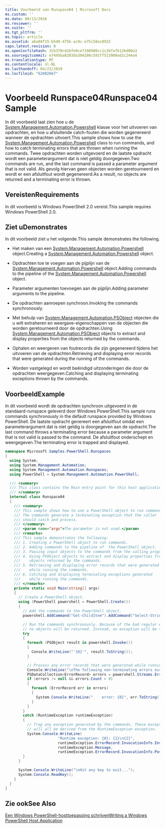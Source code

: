 ```yaml
---
title: Voorbeeld van Runspace04 | Microsoft Docs
ms.custom: ''
ms.date: 09/13/2016
ms.reviewer: ''
ms.suite: ''
ms.tgt_pltfrm: ''
ms.topic: article
ms.assetid: a6a04f15-b5d8-475b-ac9c-e75c58ec8933
caps.latest.revision: 8
ms.openlocfilehash: 3cb370cd1bfe9ce7198980cc1c26fafb126d00a3
ms.sourcegitcommit: e7445ba8203da304286c591ff513900ad1c244a4
ms.translationtype: MT
ms.contentlocale: nl-NL
ms.lasthandoff: 04/23/2019
ms.locfileid: "62082667"
---
```

# <a name="runspace04-sample"></a><span data-ttu-id="12f37-102">Voorbeeld Runspace04</span><span class="sxs-lookup"><span data-stu-id="12f37-102">Runspace04 Sample</span></span>

<span data-ttu-id="12f37-103">In dit voorbeeld laat zien hoe u de [System.Management.Automation.Powershell](/dotnet/api/system.management.automation.powershell) klasse voor het uitvoeren van opdrachten, en hoe u afsluitende catch-fouten die worden gegenereerd wanneer de opdrachten uitvoert.</span><span class="sxs-lookup"><span data-stu-id="12f37-103">This sample shows how to use the [System.Management.Automation.Powershell](/dotnet/api/system.management.automation.powershell) class to run commands, and how to catch terminating errors that are thrown when running the commands.</span></span> <span data-ttu-id="12f37-104">Twee opdrachten worden uitgevoerd en de laatste opdracht wordt een parameterargument dat is niet geldig doorgegeven.</span><span class="sxs-lookup"><span data-stu-id="12f37-104">Two commands are run, and the last command is passed a parameter argument that is not valid.</span></span> <span data-ttu-id="12f37-105">Als gevolg hiervan geen objecten worden geretourneerd en wordt er een afsluitfout wordt gegenereerd.</span><span class="sxs-lookup"><span data-stu-id="12f37-105">As a result, no objects are returned and a terminating error is thrown.</span></span>

## <a name="requirements"></a><span data-ttu-id="12f37-106">Vereisten</span><span class="sxs-lookup"><span data-stu-id="12f37-106">Requirements</span></span>

<span data-ttu-id="12f37-107">In dit voorbeeld is Windows PowerShell 2.0 vereist.</span><span class="sxs-lookup"><span data-stu-id="12f37-107">This sample requires Windows PowerShell 2.0.</span></span>

## <a name="demonstrates"></a><span data-ttu-id="12f37-108">Ziet u</span><span class="sxs-lookup"><span data-stu-id="12f37-108">Demonstrates</span></span>

<span data-ttu-id="12f37-109">In dit voorbeeld ziet u het volgende.</span><span class="sxs-lookup"><span data-stu-id="12f37-109">This sample demonstrates the following.</span></span>

- <span data-ttu-id="12f37-110">Het maken van een [System.Management.Automation.Powershell](/dotnet/api/system.management.automation.powershell) object.</span><span class="sxs-lookup"><span data-stu-id="12f37-110">Creating a [System.Management.Automation.Powershell](/dotnet/api/system.management.automation.powershell) object.</span></span>

- <span data-ttu-id="12f37-111">Opdrachten toe te voegen aan de pijplijn van de [System.Management.Automation.Powershell](/dotnet/api/system.management.automation.powershell) object.</span><span class="sxs-lookup"><span data-stu-id="12f37-111">Adding commands to the pipeline of the [System.Management.Automation.Powershell](/dotnet/api/system.management.automation.powershell) object.</span></span>

- <span data-ttu-id="12f37-112">Parameter argumenten toevoegen aan de pijplijn.</span><span class="sxs-lookup"><span data-stu-id="12f37-112">Adding parameter arguments to the pipeline.</span></span>

- <span data-ttu-id="12f37-113">De opdrachten aanroepen synchroon.</span><span class="sxs-lookup"><span data-stu-id="12f37-113">Invoking the commands synchronously.</span></span>

- <span data-ttu-id="12f37-114">Met behulp van [System.Management.Automation.PSObject](/dotnet/api/System.Management.Automation.PSObject) objecten die u wilt extraheren en weergave-eigenschappen van de objecten die worden geretourneerd door de opdrachten.</span><span class="sxs-lookup"><span data-stu-id="12f37-114">Using [System.Management.Automation.PSObject](/dotnet/api/System.Management.Automation.PSObject) objects to extract and display properties from the objects returned by the commands.</span></span>

- <span data-ttu-id="12f37-115">Ophalen en weergeven van foutrecords die zijn gegenereerd tijdens het uitvoeren van de opdrachten.</span><span class="sxs-lookup"><span data-stu-id="12f37-115">Retrieving and displaying error records that were generated during the running of the commands.</span></span>

- <span data-ttu-id="12f37-116">Worden vastgelegd en wordt beëindigd uitzonderingen die door de opdrachten weergegeven.</span><span class="sxs-lookup"><span data-stu-id="12f37-116">Catching and displaying terminating exceptions thrown by the commands.</span></span>

## <a name="example"></a><span data-ttu-id="12f37-117">Voorbeeld</span><span class="sxs-lookup"><span data-stu-id="12f37-117">Example</span></span>

<span data-ttu-id="12f37-118">In dit voorbeeld wordt de opdrachten synchroon uitgevoerd in de standaard-runspace geleverd door Windows PowerShell.</span><span class="sxs-lookup"><span data-stu-id="12f37-118">This sample runs commands synchronously in the default runspace provided by Windows PowerShell.</span></span> <span data-ttu-id="12f37-119">De laatste opdracht genereert een afsluitfout omdat een parameterargument dat is niet geldig is doorgegeven aan de opdracht.</span><span class="sxs-lookup"><span data-stu-id="12f37-119">The last command throws a terminating error because a parameter argument that is not valid is passed to the command.</span></span> <span data-ttu-id="12f37-120">De afsluitfout onderschept en weergegeven.</span><span class="sxs-lookup"><span data-stu-id="12f37-120">The terminating error is trapped and displayed.</span></span>

```csharp
namespace Microsoft.Samples.PowerShell.Runspaces
{
  using System;
  using System.Management.Automation;
  using System.Management.Automation.Runspaces;
  using PowerShell = System.Management.Automation.PowerShell;

  /// <summary>
  /// This class contains the Main entry point for this host application.
  /// </summary>
  internal class Runspace04
  {
    /// <summary>
    /// This sample shows how to use a PowerShell object to run commands.
    /// The commands generate a terminating exception that the caller
    /// should catch and process.
    /// </summary>
    /// <param name="args">The parameter is not used.</param>
    /// <remarks>
    /// This sample demonstrates the following:
    /// 1. Creating a PowerShell object to run commands.
    /// 2. Adding commands to the pipeline of  the PowerShell object.
    /// 3. Passing input objects to the commands from the calling program.
    /// 4. Using PSObject objects to extract and display properties from the
    ///    objects returned by the commands.
    /// 5. Retrieving and displaying error records that were generated
    ///    while running the commands.
    /// 6. Catching and displaying terminating exceptions generated
    ///    while running the commands.
    /// </remarks>
    private static void Main(string[] args)
    {
      // Create a PowerShell object.
      using (PowerShell powershell = PowerShell.Create())
      {
        // Add the commands to the PowerShell object.
        powershell.AddCommand("Get-ChildItem").AddCommand("Select-String").AddArgument("*");

        // Run the commands synchronously. Because of the bad regular expression,
        // no objects will be returned. Instead, an exception will be thrown.
        try
        {
          foreach (PSObject result in powershell.Invoke())
          {
            Console.WriteLine("'{0}'", result.ToString());
          }

          // Process any error records that were generated while running the commands.
          Console.WriteLine("\nThe following non-terminating errors occurred:\n");
          PSDataCollection<ErrorRecord> errors = powershell.Streams.Error;
          if (errors != null && errors.Count > 0)
          {
            foreach (ErrorRecord err in errors)
            {
              System.Console.WriteLine("    error: {0}", err.ToString());
            }
          }
        }
        catch (RuntimeException runtimeException)
        {
          // Trap any exception generated by the commands. These exceptions
          // will all be derived from the RuntimeException exception.
          System.Console.WriteLine(
                        "Runtime exception: {0}: {1}\n{2}",
                        runtimeException.ErrorRecord.InvocationInfo.InvocationName,
                        runtimeException.Message,
                        runtimeException.ErrorRecord.InvocationInfo.PositionMessage);
        }
      }

      System.Console.WriteLine("\nHit any key to exit...");
      System.Console.ReadKey();
    }
  }
}
```

## <a name="see-also"></a><span data-ttu-id="12f37-121">Zie ook</span><span class="sxs-lookup"><span data-stu-id="12f37-121">See Also</span></span>

[<span data-ttu-id="12f37-122">Een Windows PowerShell-hosttoepassing schrijven</span><span class="sxs-lookup"><span data-stu-id="12f37-122">Writing a Windows PowerShell Host Application</span></span>](./writing-a-windows-powershell-host-application.md)